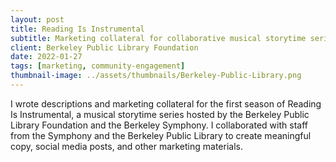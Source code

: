 ```yaml
---
layout: post
title: Reading Is Instrumental
subtitle: Marketing collateral for collaborative musical storytime series between library and symphony
client: Berkeley Public Library Foundation
date: 2022-01-27
tags: [marketing, community-engagement]
thumbnail-image: ../assets/thumbnails/Berkeley-Public-Library.png
---
```


I wrote descriptions and marketing collateral for the first season of Reading Is Instrumental, a musical storytime series hosted by the Berkeley Public Library Foundation and the Berkeley Symphony. I collaborated with staff from the Symphony and the Berkeley Public Library to create meaningful copy, social media posts, and other marketing materials.
